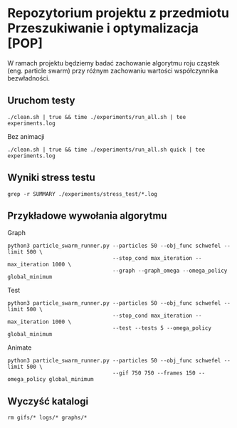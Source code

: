 # Repozytorium projektu z przedmiotu Przeszukiwanie i optymalizacja [POP]
W ramach projektu będziemy badać zachowanie algorytmu roju cząstek (eng. particle swarm) przy różnym zachowaniu wartości współczynnika bezwładności.

## Uruchom testy
```
./clean.sh | true && time ./experiments/run_all.sh | tee experiments.log
```
Bez animacji
```
./clean.sh | true && time ./experiments/run_all.sh quick | tee experiments.log
```

## Wyniki stress testu
```
grep -r SUMMARY ./experiments/stress_test/*.log
```

## Przykładowe wywołania algorytmu
Graph
```
python3 particle_swarm_runner.py --particles 50 --obj_func schwefel --limit 500 \
								 --stop_cond max_iteration --max_iteration 1000 \
								 --graph --graph_omega --omega_policy global_minimum
```
Test
```
python3 particle_swarm_runner.py --particles 50 --obj_func schwefel --limit 500 \
								 --stop_cond max_iteration --max_iteration 1000 \
								 --test --tests 5 --omega_policy global_minimum
```
Animate
```
python3 particle_swarm_runner.py --particles 50 --obj_func schwefel --limit 500 \
								 --gif 750 750 --frames 150 --omega_policy global_minimum
```

## Wyczyść katalogi
```
rm gifs/* logs/* graphs/*
```